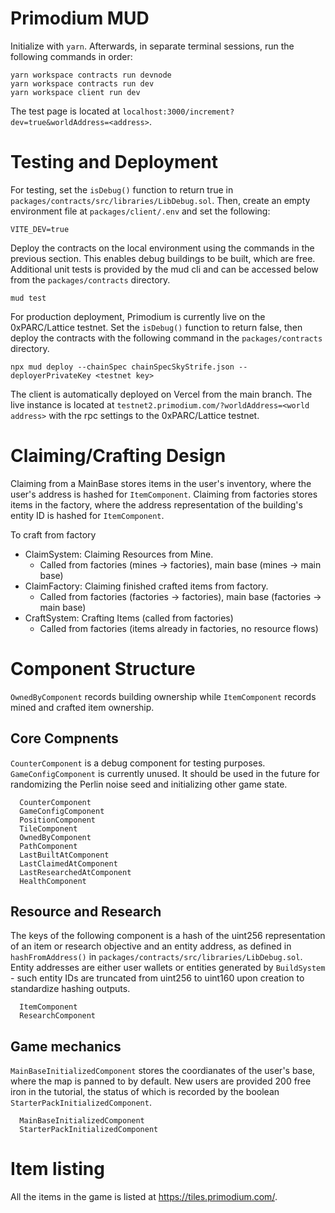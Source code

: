# Primodium MUD

Initialize with `yarn`. Afterwards, in separate terminal sessions, run the following commands in order:

```
yarn workspace contracts run devnode
yarn workspace contracts run dev
yarn workspace client run dev
```

The test page is located at `localhost:3000/increment?dev=true&worldAddress=<address>`.

# Testing and Deployment

For testing, set the `isDebug()` function to return true in `packages/contracts/src/libraries/LibDebug.sol`. Then, create an empty environment file at `packages/client/.env` and set the following:

```
VITE_DEV=true
```

Deploy the contracts on the local environment using the commands in the previous section. This enables debug buildings to be built, which are free. Additional unit tests is provided by the mud cli and can be accessed below from the `packages/contracts` directory.

```
mud test
```

For production deployment, Primodium is currently live on the 0xPARC/Lattice testnet. Set the `isDebug()` function to return false, then deploy the contracts with the following command in the `packages/contracts` directory.

```
npx mud deploy --chainSpec chainSpecSkyStrife.json --deployerPrivateKey <testnet key>
```

The client is automatically deployed on Vercel from the main branch. The live instance is located at `testnet2.primodium.com/?worldAddress=<world address>` with the rpc settings to the 0xPARC/Lattice testnet.

# Claiming/Crafting Design

Claiming from a MainBase stores items in the user's inventory, where the user's address is hashed for `ItemComponent`. Claiming from factories stores items in the factory, where the address representation of the building's entity ID is hashed for `ItemComponent`.

To craft from factory

- ClaimSystem: Claiming Resources from Mine.
  - Called from factories (mines -> factories), main base (mines -> main base)
- ClaimFactory: Claiming finished crafted items from factory.
  - Called from factories (factories -> factories), main base (factories -> main base)
- CraftSystem: Crafting Items (called from factories)
  - Called from factories (items already in factories, no resource flows)

# Component Structure

`OwnedByComponent` records building ownership while `ItemComponent` records mined and crafted item ownership.

## Core Compnents

`CounterComponent` is a debug component for testing purposes. `GameConfigComponent` is currently unused. It should be used in the future for randomizing the Perlin noise seed and initializing other game state.

```
  CounterComponent
  GameConfigComponent
  PositionComponent
  TileComponent
  OwnedByComponent
  PathComponent
  LastBuiltAtComponent
  LastClaimedAtComponent
  LastResearchedAtComponent
  HealthComponent
```

## Resource and Research

The keys of the following component is a hash of the uint256 representation of an item or research objective and an entity address, as defined in `hashFromAddress()` in `packages/contracts/src/libraries/LibDebug.sol`. Entity addresses are either user wallets or entities generated by `BuildSystem` - such entity IDs are truncated from uint256 to uint160 upon creation to standardize hashing outputs.

```
  ItemComponent
  ResearchComponent
```

## Game mechanics

`MainBaseInitializedComponent` stores the coordianates of the user's base, where the map is panned to by default. New users are provided 200 free iron in the tutorial, the status of which is recorded by the boolean `StarterPackInitializedComponent`.

```
  MainBaseInitializedComponent
  StarterPackInitializedComponent
```

# Item listing

All the items in the game is listed at https://tiles.primodium.com/.
